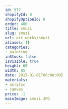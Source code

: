 ```yaml
---
id: 577
shopifyId: 0
shopifyOptionId: 0
order: 406
title: smuzi
slug: smuzi
url: art-works/smuzi
aliases: []
categories:
- painting
inStock: false
isVisible: true
height: 60
width: 85
date: 2015-01-01T00:00:00Z
materials:
- acrylic
- canvas
price: -1
mainImage: smuzi.JPG
---
```

